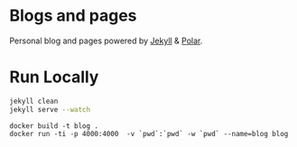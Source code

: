 # Blogs and pages
Personal blog and pages powered by [Jekyll](https://github.com/jekyll/jekyll) & [Polar](https://github.com/neizod/polar).

# Run Locally
```bash
jekyll clean    
jekyll serve --watch
```



```
docker build -t blog .
docker run -ti -p 4000:4000  -v `pwd`:`pwd` -w `pwd` --name=blog blog
```